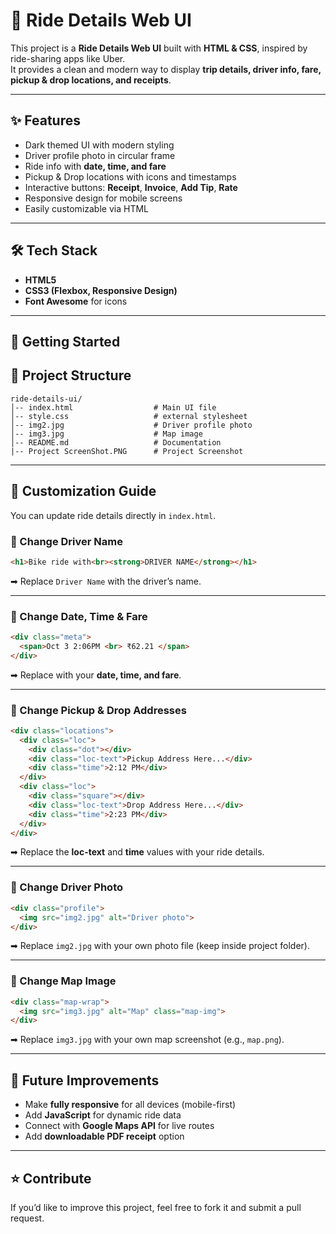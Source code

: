 # 🚖 Ride Details Web UI  

This project is a **Ride Details Web UI** built with **HTML & CSS**, inspired by ride-sharing apps like Uber.  
It provides a clean and modern way to display **trip details, driver info, fare, pickup & drop locations, and receipts**.  


---

## ✨ Features  
- Dark themed UI with modern styling  
- Driver profile photo in circular frame  
- Ride info with **date, time, and fare**  
- Pickup & Drop locations with icons and timestamps  
- Interactive buttons: **Receipt**, **Invoice**, **Add Tip**, **Rate**  
- Responsive design for mobile screens  
- Easily customizable via HTML  

---

## 🛠️ Tech Stack  
- **HTML5**  
- **CSS3 (Flexbox, Responsive Design)**  
- **Font Awesome** for icons  

---

## 🚀 Getting Started  

## 📂 Project Structure

```
ride-details-ui/
│-- index.html                  # Main UI file
│-- style.css                   # external stylesheet
│-- img2.jpg                    # Driver profile photo
│-- img3.jpg                    # Map image
│-- README.md                   # Documentation
|-- Project ScreenShot.PNG      # Project Screenshot
```

---

## 📝 Customization Guide

You can update ride details directly in `index.html`.

### 🔹 Change Driver Name

```html
<h1>Bike ride with<br><strong>DRIVER NAME</strong></h1>
```

➡ Replace `Driver Name` with the driver’s name.

---

### 🔹 Change Date, Time & Fare

```html
<div class="meta">
  <span>Oct 3 2:06PM <br> ₹62.21 </span>
</div>
```

➡ Replace with your **date, time, and fare**.

---

### 🔹 Change Pickup & Drop Addresses

```html
<div class="locations">
  <div class="loc">
    <div class="dot"></div>
    <div class="loc-text">Pickup Address Here...</div>
    <div class="time">2:12 PM</div>
  </div>
  <div class="loc">
    <div class="square"></div>
    <div class="loc-text">Drop Address Here...</div>
    <div class="time">2:23 PM</div>
  </div>
</div>
```

➡ Replace the **loc-text** and **time** values with your ride details.

---

### 🔹 Change Driver Photo

```html
<div class="profile">
  <img src="img2.jpg" alt="Driver photo">
</div>
```

➡ Replace `img2.jpg` with your own photo file (keep inside project folder).

---

### 🔹 Change Map Image

```html
<div class="map-wrap">
  <img src="img3.jpg" alt="Map" class="map-img">
</div>
```

➡ Replace `img3.jpg` with your own map screenshot (e.g., `map.png`).

---

## 📌 Future Improvements

* Make **fully responsive** for all devices (mobile-first)
* Add **JavaScript** for dynamic ride data
* Connect with **Google Maps API** for live routes
* Add **downloadable PDF receipt** option

---


## ⭐ Contribute

If you’d like to improve this project, feel free to fork it and submit a pull request.

```
